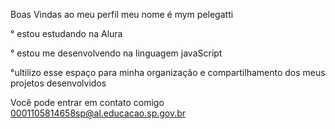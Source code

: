 Boas Vindas ao meu perfil 
meu nome é mym pelegatti

° estou estudando na Alura 

° estou me desenvolvendo na linguagem javaScript

°ultilizo esse espaço para minha organização e compartilhamento dos meus projetos desenvolvidos 


Você pode entrar em contato comigo 
0001105814658sp@al.educacao.sp.gov.br

